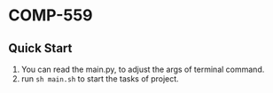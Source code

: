 # COMP-559

## Quick Start

1. You can read the main.py, to adjust the args of terminal command.
2. run `sh main.sh` to start the tasks of project.
